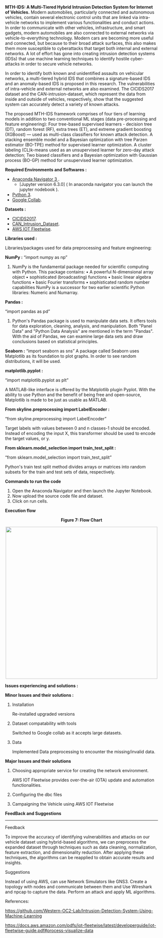 **MTH-IDS: A Multi-Tiered Hybrid Intrusion Detection System for Internet of Vehicles.**
Modern automobiles, particularly connected and autonomous vehicles, contain several electronic control units that are linked via intra-vehicle networks to implement various functionalities and conduct actions. In order to communicate with other vehicles, infrastructure, and smart gadgets, modern automobiles are also connected to external networks via vehicle-to-everything technology. Modern cars are becoming more useful and connected, but because to their broad attack surfaces, this also makes them more susceptible to cyberattacks that target both internal and external networks. A lot of effort has gone into creating intrusion detection systems (IDSs) that use machine learning techniques to identify hostile cyber-attacks in order to secure vehicle networks.

In order to identify both known and unidentified assaults on vehicular networks, a multi-tiered hybrid IDS that combines a signature-based IDS and an anomaly-based IDS is proposed in this research. The vulnerabilities of intra-vehicle and external networks are also examined. The CICIDS2017 dataset and the CAN-intrusion-dataset, which represent the data from inside and outside of vehicles, respectively, show that the suggested system can accurately detect a variety of known attacks.

The proposed MTH-IDS framework comprises of four tiers of learning models in addition to two conventional ML stages (data pre-processing and feature engineering): Four tree-based supervised learners - decision tree (DT), random forest (RF), extra trees (ET), and extreme gradient boosting (XGBoost) — used as multi-class classifiers for known attack detection.
A stacking ensemble model and a Bayesian optimization with tree Parzen estimator (BO-TPE) method for supervised learner optimization. 
A cluster labeling (CL)k-means used as an unsupervised learner for zero-day attack detection; 
Two biased classifiers and a Bayesian optimization with Gaussian process (BO-GP) method for unsupervised learner optimization.

**Required Environments and Softwares :**

- [Anaconda Navigator 3 ](https://www.anaconda.com/products/distribution/ "Anaconda Navigator 3"). 
   - [Jupyter version 6.3.0] ( In anaconda navigator you can launch the jupyter nodebook ).  
- [Python 3]( https://www.python.org/downloads/ "Python 3"). 
- [Google Collab]( https://colab.research.google.com/ ). 

**Datasets :**
- [CICIDS2017](https://www.unb.ca/cic/datasets/ids-2017.html "CICIDS2017"). 
- [CAN_Intrusion_Dataset](https://www.dropbox.com/sh/b0asam3c45k607a/AAChCVjjIG5v4popd1FdryKSa?dl=0/ "CAN Intrusion Data Set").  
- [AWS IOT Fleetwise](https://us-east-1.console.aws.amazon.com/iotfleetwise/home?region=us-east-1# "AWS IOT Fleetwise"). 

**Libraries used :**

Libraries/packages used for data preprocessing and feature engineering:

**NumPy :**
“import numpy as np”

1. NumPy is the fundamental package needed for scientific computing with Python. This package
contains:
• A powerful N-dimensional array object
• sophisticated (broadcasting) functions
• basic linear algebra functions
• basic Fourier transforms
• sophisticated random number capabilities
NumPy is a successor for two earlier scientific Python libraries: Numeric and Numarray.

**Pandas :**

“import pandas as pd”
1. Python's Pandas package is used to manipulate data sets. It offers tools for data exploration, cleaning, analysis, and manipulation. Both "Panel Data" and "Python Data Analysis" are mentioned in the term "Pandas". With the aid of Pandas, we can examine large data sets and draw conclusions based on statistical principles.

**Seaborn :**
“import seaborn as sns”
A package called Seaborn uses Matplotlib as its foundation to plot graphs. In order to see random distributions, it will be used.

**matplotlib.pyplot :**

“import matplotlib.pyplot as plt”

A MATLAB-like interface is offered by the Matplotlib plugin Pyplot. With the ability to use Python and the benefit of being free and open-source, Matplotlib is made to be just as usable as MATLAB.

**From skyline.preprocessing import LabelEncoder :**

“from skyline.preprocessing import LabelEncoder”

Target labels with values between 0 and n classes-1 should be encoded.
Instead of encoding the input X, this transformer should be used to encode the target values, or y.

**From sklearn.model_selection import train_test_split :**

“from sklearn.model_selection import train_test_split”

Python's train test split method divides arrays or matrices into random subsets for the train and test sets of data, respectively.

**Commands to run the code**

1. Open the Anaconda Navigator and then launch the Jupyter Notebook.
2. Now upload the source code file and dataset.
3. Click on run cells.

**Execution flow**

 **<p align="center">Figure 7: Flow Chart</p>**
<p align="center">
<img src="https://github.com/Shireesha21/MTH_IDS_IoV/blob/main/MicrosoftTeams-image%20(5).png" width="500" />
</p>

 
**Issues experiencing and solutions :**

**Minor Issues and their solutions :**
1. Installation 

   Re-installed upgraded versions
2. Dataset compatability with tools

   Switched to Google collab as it accepts large datasets.
3. Data 

   Implemented Data preprocessing to encounter the missing/invalid data.

**Major Issues and their solutions**
1. Choosing appropriate service for creating the network environment.

   AWS IOT Fleetwise provides over-the-air (OTA) update and automation functionalities.
2. Configuring the dbc files
3. Campaigning the Vehicle using AWS IOT Fleetwise 

 
   
**FeedBack and Suggestions**
****

Feedback

To improve the accuracy of identifying vulnerabilities and attacks on our vehicle dataset using hybrid-based algorithms, we can preprocess the expanded dataset through techniques such as data cleaning, normalization, feature extraction, and dimensionality reduction. After applying these techniques, the algorithms can be reapplied to obtain accurate results and insights.

Suggestions

Instead of using AWS, can use Network Simulators like GNS3. Create a topology with nodes and communicate between them and Use Wireshark and npcap to capture the data. Perform an attack and apply ML algorithms.


References:

https://github.com/Western-OC2-Lab/Intrusion-Detection-System-Using-Machine-Learning

https://docs.aws.amazon.com/pdfs/iot-fleetwise/latest/developerguide/iot-fleetwise-guide.pdf#process-visualize-data
